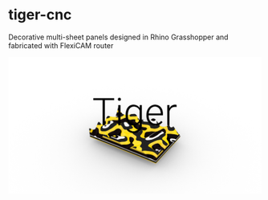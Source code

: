 # tiger-cnc
Decorative multi-sheet panels designed in Rhino Grasshopper and fabricated with FlexiCAM router

![Это описание картинки (опционально)](poster.png)
